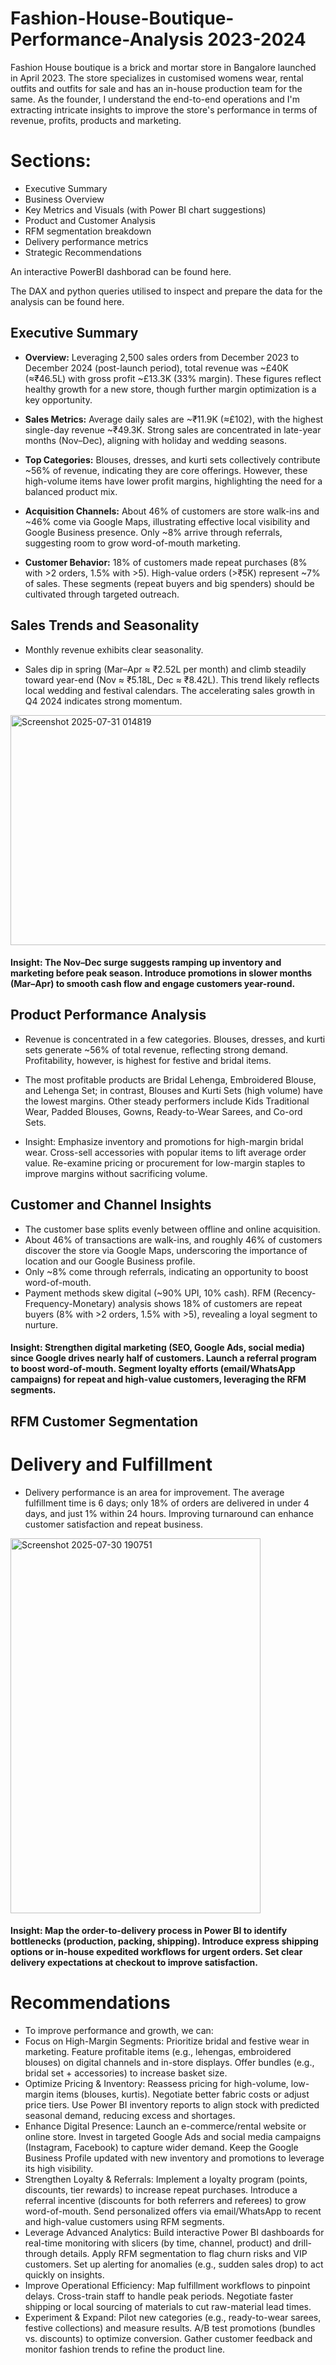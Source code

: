 # Fashion-House-Boutique-Performance-Analysis 2023-2024

Fashion House boutique is a brick and mortar store in Bangalore launched in April 2023. The store specializes in customised womens wear, rental outfits and outfits for sale and has an in-house production team for the same. As the founder, I understand the end-to-end operations and I'm extracting intricate insights to improve the store's performance in terms of revenue, profits, products and marketing.

# Sections:

- Executive Summary
- Business Overview
- Key Metrics and Visuals (with Power BI chart suggestions)
- Product and Customer Analysis
- RFM segmentation breakdown
- Delivery performance metrics
- Strategic Recommendations

An interactive PowerBI dashborad can be found <a>here.</a>

The DAX and python queries utilised to inspect and prepare the data for the analysis can be found here.

## Executive Summary

- <B>Overview:</B> Leveraging 2,500 sales orders from December 2023 to December 2024 (post-launch period), total revenue was ~£40K (≈₹46.5L) with gross profit ~£13.3K (33% margin). These figures reflect healthy growth for a new store, though further margin optimization is a key opportunity.

- <B> Sales Metrics:</B> Average daily sales are ~₹11.9K (≈£102), with the highest single-day revenue ~₹49.3K. Strong sales are concentrated in late-year months (Nov–Dec), aligning with holiday and wedding seasons.

- <B> Top Categories:</B> Blouses, dresses, and kurti sets collectively contribute ~56% of revenue, indicating they are core offerings. However, these high-volume items have lower profit margins, highlighting the need for a balanced product mix.

- <B> Acquisition Channels:</B> About 46% of customers are store walk-ins and ~46% come via Google Maps, illustrating effective local visibility and Google Business presence. Only ~8% arrive through referrals, suggesting room to grow word-of-mouth marketing.

- <B> Customer Behavior:</B> 18% of customers made repeat purchases (8% with >2 orders, 1.5% with >5). High-value orders (>₹5K) represent ~7% of sales. These segments (repeat buyers and big spenders) should be cultivated through targeted outreach.

## Sales Trends and Seasonality
 
- Monthly revenue exhibits clear seasonality.

- Sales dip in spring (Mar–Apr ≈ ₹2.52L per month) and climb steadily toward year-end (Nov ≈ ₹5.18L, Dec ≈ ₹8.42L). This trend likely reflects local wedding and festival calendars. The accelerating sales growth in Q4 2024 indicates strong momentum.

<img width="935" height="368" alt="Screenshot 2025-07-31 014819" src="https://github.com/user-attachments/assets/6d5f1407-0cc6-4b09-b061-094fadce6bdd" />

#### Insight: The Nov–Dec surge suggests ramping up inventory and marketing before peak season. Introduce promotions in slower months (Mar–Apr) to smooth cash flow and engage customers year-round.

## Product Performance Analysis

- Revenue is concentrated in a few categories. Blouses, dresses, and kurti sets generate ~56% of total revenue, reflecting strong demand. Profitability, however, is highest for festive and bridal items.

- The most profitable products are Bridal Lehenga, Embroidered Blouse, and Lehenga Set; in contrast, Blouses and Kurti Sets (high volume) have the lowest margins. Other steady performers include Kids Traditional Wear, Padded Blouses, Gowns, Ready-to-Wear Sarees, and Co-ord Sets.

- Insight: Emphasize inventory and promotions for high-margin bridal wear. Cross-sell accessories with popular items to lift average order value. Re-examine pricing or procurement for low-margin staples to improve margins without sacrificing volume.

## Customer and Channel Insights

- The customer base splits evenly between offline and online acquisition.
- About 46% of transactions are walk-ins, and roughly 46% of customers discover the store via Google Maps, underscoring the importance of location and our Google Business profile.
-  Only ~8% come through referrals, indicating an opportunity to boost word-of-mouth.
-  Payment methods skew digital (~90% UPI, 10% cash). RFM (Recency-Frequency-Monetary) analysis shows 18% of customers are repeat buyers (8% with >2 orders, 1.5% with >5), revealing a loyal segment to nurture.

#### Insight: Strengthen digital marketing (SEO, Google Ads, social media) since Google drives nearly half of customers. Launch a referral program to boost word-of-mouth. Segment loyalty efforts (email/WhatsApp campaigns) for repeat and high-value customers, leveraging the RFM segments.

## RFM Customer Segmentation

# Delivery and Fulfillment

- Delivery performance is an area for improvement. The average fulfillment time is 6 days; only 18% of orders are delivered in under 4 days, and just 1% within 24 hours. Improving turnaround can enhance customer satisfaction and repeat business.

<img width="400" height="600" alt="Screenshot 2025-07-30 190751" src="https://github.com/user-attachments/assets/069b53e8-6524-496a-b9d4-a7b03ac33b77" />

#### Insight: Map the order-to-delivery process in Power BI to identify bottlenecks (production, packing, shipping). Introduce express shipping options or in-house expedited workflows for urgent orders. Set clear delivery expectations at checkout to improve satisfaction.

# Recommendations

- To improve performance and growth, we can:
- Focus on High-Margin Segments: Prioritize bridal and festive wear in marketing. Feature profitable items (e.g., lehengas, embroidered blouses) on digital channels and in-store displays. Offer bundles (e.g., bridal set + accessories) to increase basket size.
- Optimize Pricing & Inventory: Reassess pricing for high-volume, low-margin items (blouses, kurtis). Negotiate better fabric costs or adjust price tiers. Use Power BI inventory reports to align stock with predicted seasonal demand, reducing excess and shortages.
- Enhance Digital Presence: Launch an e-commerce/rental website or online store. Invest in targeted Google Ads and social media campaigns (Instagram, Facebook) to capture wider demand. Keep the Google Business Profile updated with new inventory and promotions to leverage its high visibility.
- Strengthen Loyalty & Referrals: Implement a loyalty program (points, discounts, tier rewards) to increase repeat purchases. Introduce a referral incentive (discounts for both referrers and referees) to grow word-of-mouth. Send personalized offers via email/WhatsApp to recent and high-value customers using RFM segments.
- Leverage Advanced Analytics: Build interactive Power BI dashboards for real-time monitoring with slicers (by time, channel, product) and drill-through details. Apply RFM segmentation to flag churn risks and VIP customers. Set up alerting for anomalies (e.g., sudden sales drop) to act quickly on insights.
- Improve Operational Efficiency: Map fulfillment workflows to pinpoint delays. Cross-train staff to handle peak periods. Negotiate faster shipping or local sourcing of materials to cut raw-material lead times.
- Experiment & Expand: Pilot new categories (e.g., ready-to-wear sarees, festive collections) and measure results. A/B test promotions (bundles vs. discounts) to optimize conversion. Gather customer feedback and monitor fashion trends to refine the product line.
